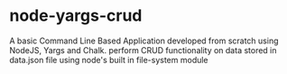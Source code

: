 # node-yargs-crud
A basic Command Line Based Application developed from scratch using NodeJS, Yargs and Chalk. perform CRUD functionality on data stored in data.json file using node's built in file-system module
